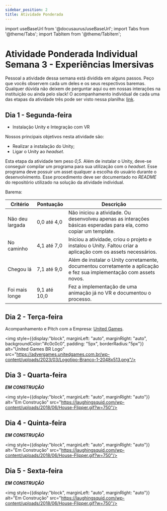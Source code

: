 ```yaml
---
sidebar_position: 2
title: Atividade Ponderada
---
```


import useBaseUrl from '@docusaurus/useBaseUrl';
import Tabs from '@theme/Tabs';
import TabItem from '@theme/TabItem';

# Atividade Ponderada Individual Semana 3 - Experiências Imersivas

Pessoal a atividade dessa semana está dividida em alguns passos. Peço que vocês observem cada um deles e os seus respectivos baremas. Qualquer dúvida não deixem de perguntar aqui ou em nossas interações na instituição ou ainda pelo slack!
O acompanhamento individual de cada uma das etapas da atividade três pode ser visto nessa planilha: [link](https://docs.google.com/spreadsheets/d/1chnZkOykV0J4RPjyKz_dJgaSmmI0E4zCAlD7rvsJgz0/edit?usp=sharing).

## Dia 1 - Segunda-feira

- Instalação Unity e Integração com VR

Nossos principais objetivos nesta atividade são:
- Realizar a instalação do Unity;
- Ligar o Unity ao *headset*.

Esta etapa da atividade tem peso *0,5*. Além de instalar o Unity, deve-se conseguir compilar um programa para sua utilização com o *headset*. Esse programa deve possuir um asset qualquer a escolha do usuário durante o desenvolvimento. Esse procedimento deve ser documentado no *README* do repositório utilizado na solução da atividade individual.

Barema:

| Critério      | Pontuação | Descrição                                      |
|---------------|-----------|-----------------------------------------------|
| Não deu largada   | 0,0 até 4,0         | Não iniciou a atividade. Ou desenvolveu apenas as interações básicas esperadas para ela, como copiar um template.    |
| No caminho        | 4,1 até 7,0         | Iniciou a atividade, criou o projeto e instalou o Unity. Faltou criar a aplicação com os assets necessários.         |
| Chegou lá         | 7,1 até 9,0         | Além de instalar o Unity corretamente, documentou corretamente a aplicação e fez sua implementação com assets novos. |
| Foi mais longe    | 9,1 até 10,0        | Fez a implementação de uma animação já no VR e documentou o processo.                                                |




## Dia 2 - Terça-feira

Acompanhamento e Pitch com a Empresa: [United Games](https://unitedgames.com.br/site/).

<img style={{display:"block", marginLeft: "auto", marginRight: "auto", backgroundColor:"#c0c0c0", padding: "5px", borderRadius:"5px"}} alt="United Games BR Logo" src="https://advergames.unitedgames.com.br/wp-content/uploads/2023/03/Logotipo-Branco-1-2048x513.png"/>

## Dia 3 - Quarta-feira

***EM CONSTRUÇÃO***

<img style={{display:"block", marginLeft: "auto", marginRight: "auto"}} alt="Em Construção" src="https://laughingsquid.com/wp-content/uploads/2018/06/House-Flipper.gif?w=750"/>

## Dia 4 - Quinta-feira

***EM CONSTRUÇÃO***

<img style={{display:"block", marginLeft: "auto", marginRight: "auto"}} alt="Em Construção" src="https://laughingsquid.com/wp-content/uploads/2018/06/House-Flipper.gif?w=750"/>

## Dia 5 - Sexta-feira

***EM CONSTRUÇÃO***

<img style={{display:"block", marginLeft: "auto", marginRight: "auto"}} alt="Em Construção" src="https://laughingsquid.com/wp-content/uploads/2018/06/House-Flipper.gif?w=750"/>
